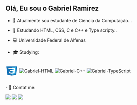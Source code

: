 ## Olá, Eu sou o Gabriel Ramirez


- 🔭 Atualmente sou estudante de Ciencia da Computação...
- 🌱 Estudando HTML, CSS, C e C++ e Type scripty..
- 💻 Universidade Federal de Alfenas

  
- 🎓  Studying:
  
<div style="display: inline-block"><br>
  <img align="center" alt="Gabriel-CSS" height="30" width="40" src="https://raw.githubusercontent.com/devicons/devicon/master/icons/css3/css3-original.svg">
  <img align="center" alt="Gabriel-HTML" height="30" width="40" src="https://cdn.jsdelivr.net/gh/devicons/devicon@latest/icons/html5/html5-original.svg">  
  <img align="center" alt="Gabriel-C++" height="30" width="40" src="https://cdn.jsdelivr.net/gh/devicons/devicon@latest/icons/cplusplus/cplusplus-original.svg">
  <img align="center" alt="Gabriel-TypeScript" height="30" width="40" src="https://cdn.jsdelivr.net/gh/devicons/devicon@latest/icons/typescript/typescript-original.svg">       
</div>

  
  ##
 
<div> 
  - 💼 Contat me:
  
  <a href="https://www.instagram.com/_gabrielramirezz/)i" target="_blank"><img src="https://img.shields.io/badge/-Instagram-%23E4405F?style=for-the-badge&logo=instagram&logoColor=white" target="_blank"></a>
  <a href = "mailto:gabriel,ramirez@sou.unifal-mg.edu.br"><img src="https://img.shields.io/badge/-Gmail-%23333?style=for-the-badge&logo=gmail&logoColor=white" target="_blank"></a>
  <a href="https://www.linkedin.com/in/gabriel-ramirez-86b5b1192/" target="_blank"><img src="https://img.shields.io/badge/-LinkedIn-%230077B5?style=for-the-badge&logo=linkedin&logoColor=white" target="_blank"></a> 
  
</div>
